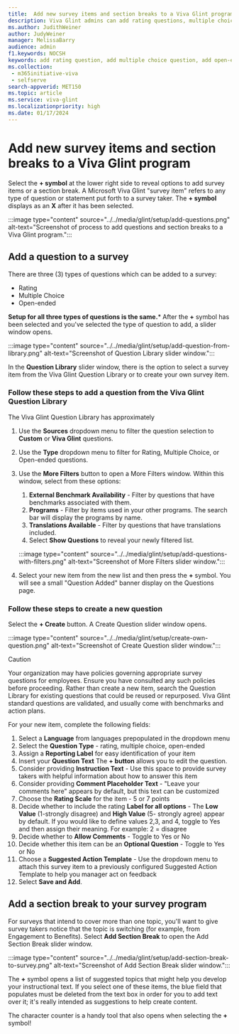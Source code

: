 ```yaml
---
title:  Add new survey items and section breaks to a Viva Glint program
description: Viva Glint admins can add rating questions, multiple choice questions, open-ended questions, or section breaks to a prepopulated template or to a blank survey template.
ms.author: JudithWeiner
author: JudyWeiner
manager: MelissaBarry
audience: admin
f1.keywords: NOCSH
keywords: add rating question, add multiple choice question, add open-ended question, add section break, survey item
ms.collection: 
 - m365initiative-viva
 - selfserve
search-appverid: MET150
ms.topic: article
ms.service: viva-glint
ms.localizationpriority: high
ms.date: 01/17/2024
---
```



# Add new survey items and section breaks to a Viva Glint program

Select the **+ symbol** at the lower right side to reveal options to add survey items or a section break.  A Microsoft Viva Glint "survey item" refers to any type of question or statement put forth to a survey taker. The **+ symbol** displays as an **X** after it has been selected.

:::image type="content" source="../../media/glint/setup/add-questions.png" alt-text="Screenshot of process to add questions and section breaks to a Viva Glint program.":::

 ## Add a question to a survey

 There are three (3) types of questions which can be added to a survey:
 - Rating
 - Multiple Choice
 - Open-ended

**Setup for all three types of questions is the same.*** After the **+** symbol has been selected and you've selected the type of question to add, a slider window opens.

:::image type="content" source="../../media/glint/setup/add-question-from-library.png" alt-text="Screenshot of Question Library slider window.":::

In the **Question Library** slider window, there is the option to select a survey item from the Viva Glint Question Library or to create your own survey item.

### Follow these steps to add a question from the Viva Glint Question Library

The Viva Glint Question Library has approximately 

1. Use the **Sources** dropdown menu to filter the question selection to **Custom** or **Viva Glint** questions.
1. Use the **Type** dropdown menu to filter for Rating, Multiple Choice, or Open-ended questions.
1. Use the **More Filters** button to open a More Filters window. Within this window, select from these options:
   1. **External Benchmark Availability** - Filter by questions that have benchmarks associated with them.
   1. **Programs** - Filter by items used in your other programs. The search bar will display the programs by name.
   1. **Translations Available** - Filter by questions that have translations included.
   1. Select **Show Questions** to reveal your newly filtered list.
      
   :::image type="content" source="../../media/glint/setup/add-questions-with-filters.png" alt-text="Screenshot of More Filters slider window.":::
   
1. Select your new item from the new list and then press the **+** symbol. You will see a small "Question Added" banner display on the Questions page.

### Follow these steps to create a new question

Select the **+ Create** button. A Create Question slider window opens.
   
:::image type="content" source="../../media/glint/setup/create-own-question.png" alt-text="Screenshot of Create Question slider window.":::

>[!CAUTION]
>Your organization may have policies governing appropriate survey questions for employees. Ensure you have consulted any such policies before proceeding. Rather than create a new item, search the Question Library for existing questions that could be reused or repurposed. Viva Glint standard questions are validated, and usually come with benchmarks and action plans. 

For your new item, complete the following fields:
1. Select a **Language** from languages prepopulated in the dropdown menu
1. Select the **Question Type** - rating, multiple choice, open-ended
1. Assign a **Reporting Label** for easy identification of your item
1. Insert your **Question Text**  The **+ button** allows you to edit the question. 
1. Consider providing **Instruction Text** - Use this space to provide survey takers with helpful information about how to answer this item
1. Consider providing **Comment Placeholder Text** - "Leave your comments here" appears by default, but this text can be customized
1. Choose the **Rating Scale** for the item - 5 or 7 points
1. Decide whether to include the rating **Label for all options** - The **Low Value** (1-strongly disagree) and **High Value** (5- strongly agree) appear by default. If you would like to define values 2,3, and 4, toggle to Yes and then assign their meaning. For example: 2 = disagree
1. Decide whether to **Allow Comments** - Toggle to Yes or No
1. Decide whether this item can be an **Optional Question** - Toggle to Yes or No
1. Choose a **Suggested Action Template** - Use the dropdown menu to attach this survey item to a previously configured Suggested Action Template to help you manager act on feedback
1. Select **Save and Add**.

## Add a section break to your survey program

For surveys that intend to cover more than one topic, you'll want to give survey takers notice that the topic is switching (for example, from Engagement to Benefits). 
Select **Add Section Break** to open the Add Section Break slider window.

:::image type="content" source="../../media/glint/setup/add-section-break-to-survey.png" alt-text="Screenshot of Add Section Break slider window.":::

The **+** symbol opens a list of suggested topics that might help you develop your instructional text. If you select one of these items, the blue field that populates must be deleted from the text box in order for you to add text over it; it's really intended as suggestions to help create content.

The character counter is a handy tool that also opens when selecting the **+** symbol!




 

 



 

 
